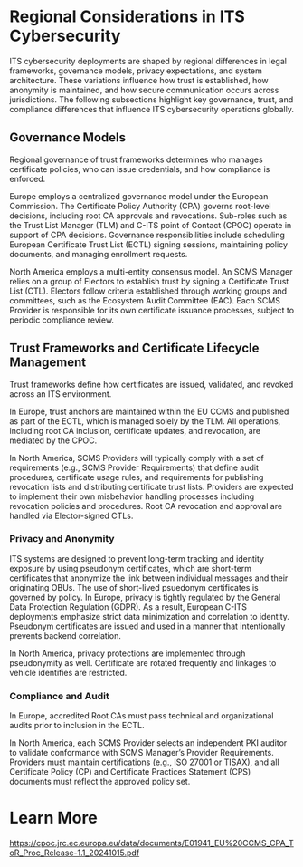 # Regional Considerations in ITS Cybersecurity 

ITS cybersecurity deployments are shaped by regional differences in legal frameworks, governance models, privacy expectations, and system architecture. These variations influence how trust is established, how anonymity is maintained, and how secure communication occurs across jurisdictions. The following subsections highlight key governance, trust, and compliance differences that influence ITS cybersecurity operations globally.

## Governance Models 

Regional governance of trust frameworks determines who manages certificate policies, who can issue credentials, and how compliance is enforced.

Europe employs a centralized governance model under the European Commission. The Certificate Policy Authority (CPA) governs root-level decisions, including root CA approvals and revocations. Sub-roles such as the Trust List Manager (TLM) and C-ITS point of Contact (CPOC) operate in support of CPA decisions. Governance responsibilities include scheduling European Certificate Trust List (ECTL) signing sessions, maintaining policy documents, and managing enrollment requests. 

North America employs a multi-entity consensus model. An SCMS Manager relies on a group of Electors to establish trust by signing a Certificate Trust List (CTL). Electors follow criteria established through working groups and committees, such as the Ecosystem Audit Committee (EAC). Each SCMS Provider is responsible for its own certificate issuance processes, subject to periodic compliance review. 

## Trust Frameworks and Certificate Lifecycle Management

Trust frameworks define how certificates are issued, validated, and revoked across an ITS environment. 

In Europe, trust anchors are maintained within the EU CCMS and published as part of the ECTL, which is managed solely by the TLM. All operations, including root CA inclusion, certificate updates, and revocation, are mediated by the CPOC.

In North America, SCMS Providers will typically comply with a set of requirements (e.g., SCMS Provider Requirements) that define audit procedures, certificate usage rules, and requirements for publishing revocation lists and distributing certificate trust lists. Providers are expected to implement their own misbehavior handling processes including revocation policies and procedures. Root CA revocation and approval are handled via Elector-signed CTLs. 

### Privacy and Anonymity

ITS systems are designed to prevent long-term tracking and identity exposure by using pseudonym certificates, which are short-term certificates that anonymize the link between individual messages and their originating OBUs. The use of short-lived psuedonym certificates is governed by policy. In Europe, privacy is tightly regulated by the General Data Protection Regulation (GDPR). As a result, European C-ITS deployments emphasize strict data minimization and correlation to identity. Pseudonym certificates are issued and used in a manner that intentionally prevents backend correlation. 

In North America, privacy protections are implemented through pseudonymity as well. Certificate are rotated frequently and linkages to vehicle identifies are restricted. 

### Compliance and Audit

In Europe, accredited Root CAs must pass technical and organizational audits  prior to inclusion in the ECTL. 

In North America, each SCMS Provider selects an independent PKI auditor to validate conformance with SCMS Manager’s Provider Requirements. Providers must maintain certifications (e.g., ISO 27001 or TISAX), and all Certificate Policy (CP) and Certificate Practices Statement (CPS) documents must reflect the approved policy set. 



# Learn More

https://cpoc.jrc.ec.europa.eu/data/documents/E01941_EU%20CCMS_CPA_ToR_Proc_Release-1.1_20241015.pdf

